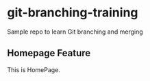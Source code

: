 # git-branching-training
Sample repo to learn Git branching and merging
## Homepage Feature
This is HomePage.
